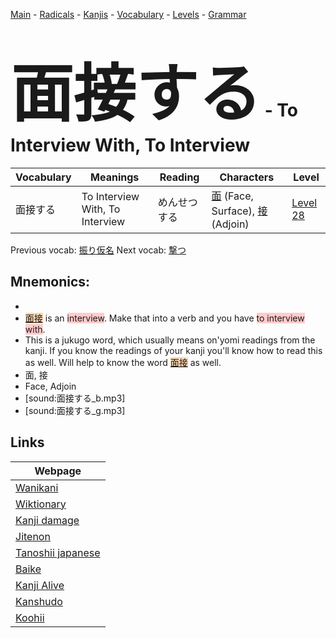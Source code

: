 <style> bigfont {font-size: 100px}</style>
[Main](../README.md) -
[Radicals](../radicals.md) -
[Kanjis](../kanjis.md) -
[Vocabulary](../vocabulary.md) -
[Levels](../levels.md) -
[Grammar](../grammar.md)
# <bigfont> 面接する</bigfont> - To Interview With, To Interview 

| Vocabulary | Meanings | Reading | Characters | Level |
| --- | --- | --- | --- | --- |
| 面接する | To Interview With, To Interview | めんせつする |  [面](../kanjis/面.md) (Face, Surface), [接](../kanjis/接.md) (Adjoin) | [Level 28](../levels/wk_level28.md) |

Previous vocab: [振り仮名](振り仮名.md) Next vocab: [撃つ](撃つ.md) 

## Mnemonics:

* 
* <span style="background-color:#fed8b1"> [面接](https://jisho.org/search/面接)</span> is an <span style="background-color:#ffcccb"> interview</span>. Make that into a verb and you have <span style="background-color:#ffcccb"> to interview with</span>.
* This is a jukugo word, which usually means on'yomi readings from the kanji. If you know the readings of your kanji you'll know how to read this as well. Will help to know the word <span style="background-color:#fed8b1"> [面接](https://jisho.org/search/面接)</span> as well.
* 面, 接
* Face, Adjoin
* [sound:面接する_b.mp3]
* [sound:面接する_g.mp3]


## Links 

| Webpage |
| --- |
| [Wanikani          ](https://www.wanikani.com/kanji/面接する) |
| [Wiktionary        ](https://en.wiktionary.org/wiki/面接する) |
| [Kanji damage      ](http://www.kanjidamage.com/kanji/search?utf8=✓&q=面接する) |
| [Jitenon           ](https://jitenon.com/kanji/面接する) |
| [Tanoshii japanese ](https://www.tanoshiijapanese.com/dictionary/kanji.cfm?k=面接する) |
| [Baike             ](https://baike.baidu.com/item/面接する) |
| [Kanji Alive       ](https://app.kanjialive.com/面接する) |
| [Kanshudo          ](https://www.kanshudo.com/searchmn?q=面接する) |
| [Koohii            ](https://kanji.koohii.com/study/kanji/面接する) |
